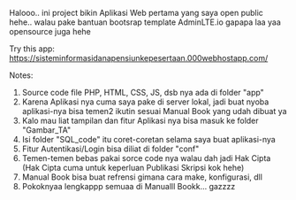 Halooo.. ini project bikin Aplikasi Web pertama yang saya open public hehe.. walau pake bantuan bootsrap template AdminLTE.io gapapa laa yaa opensource juga hehe

Try this app: https://sisteminformasidanapensiunkepesertaan.000webhostapp.com/

Notes:
1. Source code file PHP, HTML, CSS, JS, dsb nya ada di folder "app"
2. Karena Aplikasi nya cuma saya pake di server lokal, jadi buat nyoba aplikasi-nya bisa temen2 ikutin sesuai Manual Book yang udah dibuat ya
3. Kalo mau liat tampilan dan fitur Aplikasi nya bisa masuk ke folder "Gambar_TA"
4. Isi folder "SQL_code" itu coret-coretan selama saya buat aplikasi-nya
5. Fitur Autentikasi/Login bisa diliat di folder "conf"
6. Temen-temen bebas pakai sorce code nya walau dah jadi Hak Cipta (Hak Cipta cuma untuk keperluan Publikasi Skripsi kok hehe)
7. Manual Book bisa buat refrensi gimana cara make, konfigurasi, dll
8. Pokoknyaa lengkappp semuaa di Manualll Bookk... gazzzz
